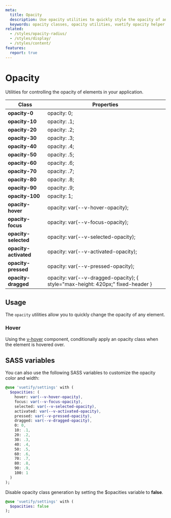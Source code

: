 ```yaml
---
meta:
  title: Opacity
  description: Use opacity utilities to quickly style the opacity of any element.
  keywords: opacity classes, opacity utilities, vuetify opacity helper classes
related:
  - /styles/opacity-radius/
  - /styles/display/
  - /styles/content/
features:
  report: true
---
```


# Opacity

Utilities for controlling the opacity of elements in your application.

<PageFeatures />

<DocIntroduced version="3.6.0" />

| Class | Properties |
| - | - |
| **opacity-0** | opacity: 0; |
| **opacity-10** | opacity: .1; |
| **opacity-20** | opacity: .2; |
| **opacity-30** | opacity: .3; |
| **opacity-40** | opacity: .4; |
| **opacity-50** | opacity: .5; |
| **opacity-60** | opacity: .6; |
| **opacity-70** | opacity: .7; |
| **opacity-80** | opacity: .8; |
| **opacity-90** | opacity: .9; |
| **opacity-100** | opacity: 1; |
| **opacity-hover** | opacity: var(--v-hover-opacity); |
| **opacity-focus** | opacity: var(--v-focus-opacity); |
| **opacity-selected** | opacity: var(--v-selected-opacity); |
| **opacity-activated** | opacity: var(--v-activated-opacity); |
| **opacity-pressed** | opacity: var(--v-pressed-opacity); |
| **opacity-dragged** | opacity: var(--v-dragged-opacity); { style="max-height: 420px;" fixed-header } |

<PromotedEntry />

## Usage

The `opacity` utilities allow you to quickly change the opacity of any element.

<ExamplesExample file="opacity/misc-opacity" />

### Hover

Using the [v-hover](/components/hover/) component, conditionally apply an opacity class when the element is hovered over.

<ExamplesExample file="opacity/misc-hover" />

## SASS variables

You can also use the following SASS variables to customize the opacity color and width:

```sass { resource="src/styles/settings.scss" }
@use 'vuetify/settings' with (
  $opacities: (
    hover: var(--v-hover-opacity),
    focus: var(--v-focus-opacity),
    selected: var(--v-selected-opacity),
    activated: var(--v-activated-opacity),
    pressed: var(--v-pressed-opacity),
    dragged: var(--v-dragged-opacity),
    0: 0,
    10: .1,
    20: .2,
    30: .3,
    40: .4,
    50: .5,
    60: .6,
    70: .7,
    80: .8,
    90: .9,
    100: 1
  )
);
```

Disable opacity class generation by setting the $opacities variable to **false**.

```sass { resource="src/styles/settings.scss" }
@use 'vuetify/settings' with (
  $opacities: false
);
```
